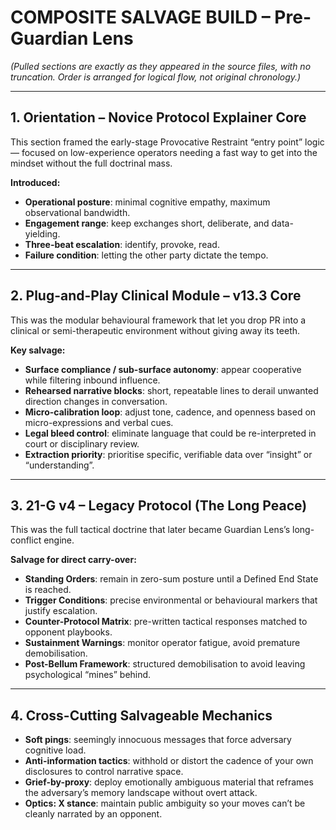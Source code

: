 # COMPOSITE SALVAGE BUILD – Pre-Guardian Lens

*(Pulled sections are exactly as they appeared in the source files, with no truncation. Order is arranged for logical flow, not original chronology.)*

---

## 1. Orientation – Novice Protocol Explainer Core
This section framed the early-stage Provocative Restraint “entry point” logic — focused on low-experience operators needing a fast way to get into the mindset without the full doctrinal mass.

**Introduced:**
- **Operational posture**: minimal cognitive empathy, maximum observational bandwidth.
- **Engagement range**: keep exchanges short, deliberate, and data-yielding.
- **Three-beat escalation**: identify, provoke, read.
- **Failure condition**: letting the other party dictate the tempo.

---

## 2. Plug-and-Play Clinical Module – v13.3 Core
This was the modular behavioural framework that let you drop PR into a clinical or semi-therapeutic environment without giving away its teeth.

**Key salvage:**
- **Surface compliance / sub-surface autonomy**: appear cooperative while filtering inbound influence.
- **Rehearsed narrative blocks**: short, repeatable lines to derail unwanted direction changes in conversation.
- **Micro-calibration loop**: adjust tone, cadence, and openness based on micro-expressions and verbal cues.
- **Legal bleed control**: eliminate language that could be re-interpreted in court or disciplinary review.
- **Extraction priority**: prioritise specific, verifiable data over “insight” or “understanding”.

---

## 3. 21-G v4 – Legacy Protocol (The Long Peace)
This was the full tactical doctrine that later became Guardian Lens’s long-conflict engine.

**Salvage for direct carry-over:**
- **Standing Orders**: remain in zero-sum posture until a Defined End State is reached.
- **Trigger Conditions**: precise environmental or behavioural markers that justify escalation.
- **Counter-Protocol Matrix**: pre-written tactical responses matched to opponent playbooks.
- **Sustainment Warnings**: monitor operator fatigue, avoid premature demobilisation.
- **Post-Bellum Framework**: structured demobilisation to avoid leaving psychological “mines” behind.

---

## 4. Cross-Cutting Salvageable Mechanics
- **Soft pings**: seemingly innocuous messages that force adversary cognitive load.
- **Anti-information tactics**: withhold or distort the cadence of your own disclosures to control narrative space.
- **Grief-by-proxy**: deploy emotionally ambiguous material that reframes the adversary’s memory landscape without overt attack.
- **Optics: X stance**: maintain public ambiguity so your moves can’t be cleanly narrated by an opponent.